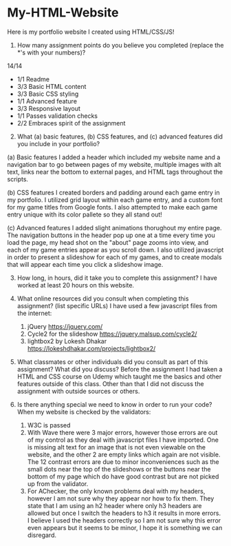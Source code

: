 # My-HTML-Website
Here is my portfolio website I created using HTML/CSS/JS!

1. How many assignment points do you believe you completed (replace the *'s with your numbers)?

14/14
- 1/1 Readme
- 3/3 Basic HTML content
- 3/3 Basic CSS styling
- 1/1 Advanced feature
- 3/3 Responsive layout
- 1/1 Passes validation checks
- 2/2 Embraces spirit of the assignment

2. What (a) basic features, (b) CSS features, and (c) advanced features did you include in your portfolio?

(a) Basic features
  I added a header which included my website name and a navigation bar to go between pages of my website, multiple images with alt text, links near the bottom to
  external pages, and HTML tags throughout the scripts.
  
(b) CSS features
  I created borders and padding around each game entry in my portfolio. I utilized grid layout within each game entry, and a custom font for my game titles from Google fonts.
  I also attempted to make each game entry unique with its color pallete so they all stand out!

(c) Advanced features
  I added slight animations thorughout my entire page. The navigation buttons in the header pop up one at a time every time you load the page, my head shot on the "about"
  page zooms into view, and each of my game entries appear as you scroll down. I also utilized javascript in order to present a slideshow for each of my games, and
  to create modals that will appear each time you click a slideshow image.


3. How long, in hours, did it take you to complete this assignment?
  I have worked at least 20 hours on this website.


4. What online resources did you consult when completing this assignment? (list specific URLs)
    I have used a few javascript files from the internet:
      1. jQuery https://jquery.com/
      2. Cycle2 for the slideshow https://jquery.malsup.com/cycle2/
      3. lightbox2 by Lokesh Dhakar https://lokeshdhakar.com/projects/lightbox2/


5. What classmates or other individuals did you consult as part of this assignment? What did you discuss?
  Before the assignment I had taken a HTML and CSS course on Udemy which taught me the basics and other features outside of this class. Other than that I did not
  discuss the assignment with outside sources or others.



6. Is there anything special we need to know in order to run your code?
  When my website is checked by the validators:
    1. W3C is passed
    2. With Wave there were 3 major errors, however those errors are out of my control as they deal with javascript files I have imported. One is missing alt text for 
    an image that is not even viewable on the website, and the other 2 are empty links which again are not visible. The 12 contrast errors are due to minor
    inconveniences such as the small dots near the top of the slideshows or the buttons near the bottom of my page which do have good contrast but are not picked up
    from the validator.
    3. For AChecker, the only known problems deal with my headers, however I am not sure why they appear nor how to fix them. They state that I am using an h2 header 
    where only h3 headers are allowed but once I switch the headers to h3 it results in more errors. I believe I used the headers correctly so I am not sure why this 
    error even appears but it seems to be minor, I hope it is something we can disregard.
  
